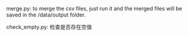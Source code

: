 merge.py: to merge the csv files, just run it and the merged files will be saved in the /data/output folder.

check_empty.py: 检查是否存在空值